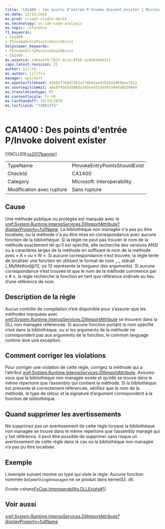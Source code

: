 ```yaml
---
title: 'CA1400 : les points d’entrée P-Invoke doivent exister | Microsoft Docs'
ms.date: 11/15/2016
ms.prod: visual-studio-dev14
ms.technology: vs-ide-code-analysis
ms.topic: reference
f1_keywords:
- CA1400
- PInvokeEntryPointsShouldExist
helpviewer_keywords:
- PInvokeEntryPointsShouldExist
- CA1400
ms.assetid: 1d64e470-7b2f-4cca-8fb0-ac92829e6332
caps.latest.revision: 21
author: jillre
ms.author: jillfra
manager: wpickett
ms.openlocfilehash: d1083f7bbdf3b3af78b83aed293b31d898ae7522
ms.sourcegitcommit: a8e8f4bd5d508da34bbe9f2d4d9fa94da0539de0
ms.translationtype: MT
ms.contentlocale: fr-FR
ms.lasthandoff: 10/19/2019
ms.locfileid: "72661375"
---
```

# <a name="ca1400-pinvoke-entry-points-should-exist"></a>CA1400 : Des points d'entrée P/Invoke doivent exister
[!INCLUDE[vs2017banner](../includes/vs2017banner.md)]

|||
|-|-|
|TypeName|PInvokeEntryPointsShouldExist|
|CheckId|CA1400|
|Category|Microsoft. Interoperability|
|Modification avec rupture|Sans rupture|

## <a name="cause"></a>Cause
 Une méthode publique ou protégée est marquée avec le <xref:System.Runtime.InteropServices.DllImportAttribute?displayProperty=fullName>. La bibliothèque non managée n'a pas pu être localisée, ou la méthode n'a pu être mise en correspondance avec aucune fonction de la bibliothèque. Si la règle ne peut pas trouver le nom de la méthode exactement tel qu’il est spécifié, elle recherche des versions ANSI ou à caractères larges de la méthode en suffixant le nom de la méthode avec « A » ou « W ». Si aucune correspondance n’est trouvée, la règle tente de localiser une fonction en utilisant le format de nom _ _ stdcall (_MyMethod@12, où 12 représente la longueur des arguments). Si aucune correspondance n’est trouvée et que le nom de la méthode commence par « # », la règle recherche la fonction en tant que référence ordinale au lieu d’une référence de nom.

## <a name="rule-description"></a>Description de la règle
 Aucun contrôle de compilation n’est disponible pour s’assurer que les méthodes marquées avec <xref:System.Runtime.InteropServices.DllImportAttribute> se trouvent dans la DLL non managée référencée. Si aucune fonction portant le nom spécifié n’est dans la bibliothèque, ou si les arguments de la méthode ne correspondent pas aux arguments de la fonction, le common language runtime lève une exception.

## <a name="how-to-fix-violations"></a>Comment corriger les violations
 Pour corriger une violation de cette règle, corrigez la méthode qui a l’attribut <xref:System.Runtime.InteropServices.DllImportAttribute>. Assurez-vous que la bibliothèque non managée existe et qu’elle se trouve dans le même répertoire que l’assembly qui contient la méthode. Si la bibliothèque est présente et correctement référencée, vérifiez que le nom de la méthode, le type de retour et la signature d’argument correspondent à la fonction de bibliothèque.

## <a name="when-to-suppress-warnings"></a>Quand supprimer les avertissements
 Ne supprimez pas un avertissement de cette règle lorsque la bibliothèque non managée se trouve dans le même répertoire que l’assembly managé qui y fait référence. Il peut être possible de supprimer sans risque un avertissement de cette règle dans le cas où la bibliothèque non managée n’a pas pu être localisée.

## <a name="example"></a>Exemple
 L’exemple suivant montre un type qui viole la règle. Aucune fonction nommée `DoSomethingUnmanaged` ne se produit dans kernel32. dll.

 [!code-csharp[FxCop.Interoperability.DLLExists#1](../snippets/csharp/VS_Snippets_CodeAnalysis/FxCop.Interoperability.DLLExists/cs/FxCop.Interoperability.DLLExists.cs#1)]

## <a name="see-also"></a>Voir aussi
 <xref:System.Runtime.InteropServices.DllImportAttribute?displayProperty=fullName>
